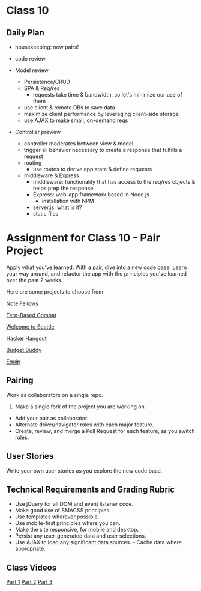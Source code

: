 # Class 10

## Daily Plan
- housekeeping: new pairs!
- code review

- Model review
  - Persistence/CRUD
  - SPA & Req/res
    - requests take time & bandwidth, so let's minimize our use of them
  - use client & remote DBs to save data
  - maximize client performance by leveraging client-side storage
  - use AJAX to make small, on-demand reqs

- Controller preview
  - controller moderates between view & model
  - trigger all behavior necessary to create a response that fulfills a request
  - routing
    - use routes to derive app state & define requests
  - middleware & Express
    - middleware: functionality that has access to the req/res objects & helps prep the response
    - Express: web-app framework based in Node.js
      - installation with NPM
    - server.js: what is it?
    - static files

# Assignment for Class 10 - Pair Project

Apply what you've learned. With a pair, dive into a new code base. Learn your way around, and refactor the app with the principles you've learned over the past 2 weeks.

Here are some projects to choose from:

[Note Fellows](https://github.com/clee46/note-fellows)

[Tern-Based Combat](https://github.com/JazzyMcSuperfly/tern-based-combat)

[Welcome to Seattle](https://github.com/PeterBreen/welcome-to-seattle)

[Hacker Hangout](https://github.com/ckperez/hackerhangout)

[Budget Buddy](https://github.com/stefuhnee/budget-buddy)

[Equip](https://github.com/heyduckd/equip)

## Pairing
Work as collaborators on a single repo.
1. Make a single fork of the project you are working on.
- Add your pair as collaborator.
- Alternate driver/navigator roles with each major feature.
- Create, review, and merge a Pull Request for each feature, as you switch roles.


## User Stories
Write your own user stories as you explore the new code base.

## Technical Requirements and Grading Rubric
 - Use jQuery for all DOM and event listener code.
 - Make good use of SMACSS principles.
 - Use templates wherever possible.
 - Use mobile-first principles where you can.
 - Make the site responsive, for mobile and desktop.
 - Persist any user-generated data and user selections.
 - Use AJAX to load any significant data sources.  - Cache data where appropriate.

 ## Class Videos
 [Part 1]()
 [Part 2]()
 [Part 3]()
